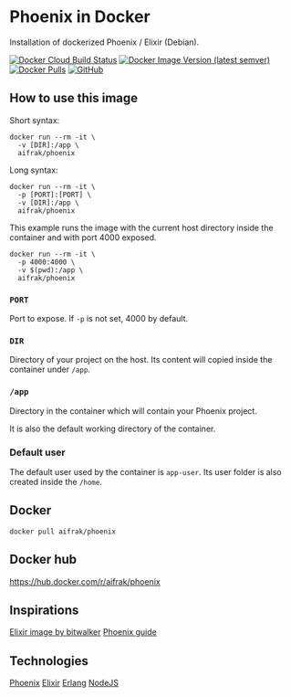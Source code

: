 # Phoenix in Docker

Installation of dockerized Phoenix / Elixir (Debian).

[![Docker Cloud Build Status](https://img.shields.io/docker/cloud/build/aifrak/phoenix)](https://hub.docker.com/r/aifrak/phoenix/builds)
[![Docker Image Version (latest semver)](https://img.shields.io/docker/v/aifrak/phoenix?color=orange&sort=semver)](https://hub.docker.com/r/aifrak/phoenix/tags)
[![Docker Pulls](https://img.shields.io/docker/pulls/aifrak/phoenix?color=yellow)](https://hub.docker.com/r/aifrak/phoenix/)
[![GitHub](https://img.shields.io/github/license/aifrak/phoenix-docker?color=blue)](https://github.com/aifrak/phoenix-docker/blob/master/LICENSE)

## How to use this image

Short syntax:

```
docker run --rm -it \
  -v [DIR]:/app \
  aifrak/phoenix
```

Long syntax:

```
docker run --rm -it \
  -p [PORT]:[PORT] \
  -v [DIR]:/app \
  aifrak/phoenix
```

This example runs the image with the current host directory inside the container and with port 4000 exposed.

```
docker run --rm -it \
  -p 4000:4000 \
  -v $(pwd):/app \
  aifrak/phoenix
```

### `PORT`

Port to expose. If `-p` is not set, 4000 by default.

### `DIR`

Directory of your project on the host. Its content will copied inside the container under `/app`.

### `/app`

Directory in the container which will contain your Phoenix project.

It is also the default working directory of the container.

### Default user

The default user used by the container is `app-user`. Its user folder is also created inside the `/home`.

## Docker

```
docker pull aifrak/phoenix
```

## Docker hub

<https://hub.docker.com/r/aifrak/phoenix>

## Inspirations

[Elixir image by bitwalker](https://github.com/bitwalker/alpine-elixir)
[Phoenix guide](https://hexdocs.pm/phoenix)

## Technologies

[Phoenix](https://www.phoenixframework.org/)
[Elixir](https://elixir-lang.org/)
[Erlang](https://www.erlang.org/)
[NodeJS](https://nodejs.org)
